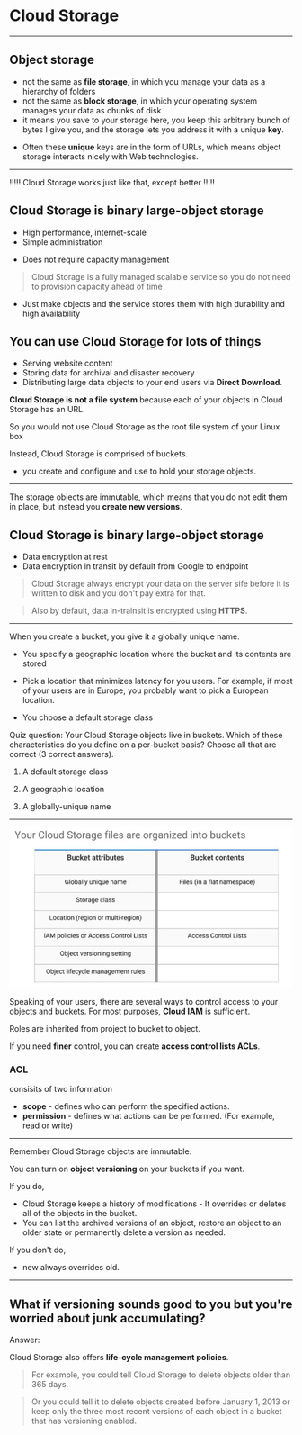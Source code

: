 # Cloud Storage

----
## Object storage
* not the same as **file storage**, in which you manage your data as a hierarchy of folders
* not the same as **block storage**, in which your operating system manages your data as chunks of disk
* it means you save to your storage here, you keep this arbitrary bunch of bytes I give you, and the storage lets you address it with a unique **key**.
 - Often these **unique** keys are in the form of URLs, which means object storage interacts nicely with Web technologies.

 ----
 !!!!! Cloud Storage works just like that, except better !!!!!

## Cloud Storage is binary large-object storage
* High performance, internet-scale
* Simple administration
 - Does not require capacity management

> Cloud Storage is a fully managed scalable service so you do not need to provision capacity ahead of time
* Just make objects and the service stores them with high durability and high availability

## You can use Cloud Storage for lots of things
* Serving website content
* Storing data for archival and disaster recovery
* Distributing large data objects to your end users via **Direct Download**.

**Cloud Storage is not a file system** because each of your objects in Cloud Storage has an URL.

So you would not use Cloud Storage as the root file system of your Linux box

Instead, Cloud Storage is comprised of buckets.
* you create and configure and use to hold your storage objects.

----
The storage objects are immutable, which means that you do not edit them in place, but instead you **create new versions**.

## Cloud Storage is binary large-object storage
* Data encryption at rest
* Data encryption in transit by default from Google to endpoint

> Cloud Storage always encrypt your data on the server sife before it is written to disk and you don't pay extra for that.

> Also by default, data in-trainsit is encrypted using **HTTPS**.

----
When you create a bucket, you give it a globally unique name.
* You specify a geographic location where the bucket and its contents are stored
 - Pick a location that minimizes latency for you users. For example, if most of your users are in Europe, you probably want to pick a European location.
* You choose a default storage class

Quiz question: Your Cloud Storage objects live in buckets. Which of these characteristics do you define on a per-bucket basis? Choose all that are correct (3 correct answers).

1. A default storage class

2. A geographic location

3. A globally-unique name

----
![objects and buckets organization](Images/GCP4.JPG "objects and buckets organization")

Speaking of your users, there are several ways to control access to your objects and buckets. For most purposes, **Cloud IAM** is sufficient.

Roles are inherited from project to bucket to object.

If you need **finer** control, you can create **access control lists ACLs**. 

### ACL
consisits of two information
* **scope** - defines who can perform the specified actions.
* **permission** - defines what actions can be performed. (For example, read or write)

----
Remember Cloud Storage objects are immutable.

You can turn on **object versioning** on your buckets if you want. 

If you do, 
* Cloud Storage keeps a history of modifications - It overrides or deletes all of the objects in the bucket.
* You can list the archived versions of an object, restore an object to an older state or permanently delete a version as needed.

If you don't do,
* new always overrides old.

----
## What if versioning sounds good to you but you're worried about junk accumulating?

Answer:

Cloud Storage also offers **life-cycle management policies**.

> For example, you could tell Cloud Storage to delete objects older than 365 days.

> Or you could tell it to delete objects created before January 1, 2013 or keep only the three most recent versions of each object in a bucket that has versioning enabled. 